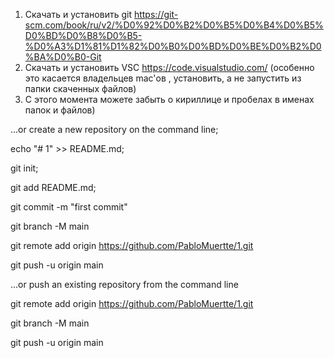 1. Скачать и установить git https://git-scm.com/book/ru/v2/%D0%92%D0%B2%D0%B5%D0%B4%D0%B5%D0%BD%D0%B8%D0%B5-%D0%A3%D1%81%D1%82%D0%B0%D0%BD%D0%BE%D0%B2%D0%BA%D0%B0-Git
2. Скачать и установить VSC https://code.visualstudio.com/ (особенно это касается владельцев mac'ов , установить, а не запустить из папки скаченных файлов)
3. С этого момента можете забыть о кириллице и пробелах в именах папок и файлов)


…or create a new repository on the command line;

echo "# 1" >> README.md;

git init;

git add README.md;

git commit -m "first commit"

git branch -M main

git remote add origin https://github.com/PabloMuertte/1.git

git push -u origin main


…or push an existing repository from the command line

git remote add origin https://github.com/PabloMuertte/1.git

git branch -M main

git push -u origin main

